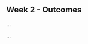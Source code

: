 <link rel="stylesheet" href="{{baseUrl}}/css/main.css">
<link rel="stylesheet" href="{{baseUrl}}/css/schedule.css">

<div class="website-content">

## Week 2 - Outcomes

<div id="main">



<!-- ==================================================================================================== -->

<include src="outcome-git.md" />
<include src="outcome-ide.md" />
<include src="outcome-testing.md" />

<!-- ==================================================================================================== -->

<panel class="twostars" expandable expanded no-close no-switch>
<panel class="item" header="Can use Java Collections :star::star:" expandable>
  <include src="../../book/javaTools/collections/full.md" />
  <panel header=":trophy: Evidence" expanded>

...

  </panel>
</panel>
</panel>

<!-- ==================================================================================================== -->

<panel class="threestars" expandable expanded no-close no-switch>
<panel class="item" header="Can use Java varargs feature :star::star::star:" expandable>
  <include src="../../book/javaTools/varargs/full.md" />
  <panel header=":trophy: Evidence" expanded>

...

  </panel>
</panel>
</panel>

<!-- ==================================================================================================== -->

<panel class="fourstars" expandable expanded no-close no-switch>
<panel class="item" header="Can explain pros and cons of software engineering :star::star::star::star:" expandable>
  <include src="../../book/softwareEngineering/prosAndCons/full.md" />
  <panel header=":trophy: Evidence" expanded>
    <include src="../../book/softwareEngineering/prosAndCons/q-essay-listProsAndCons.md"/>
  </panel>
</panel>
</panel>
<!-- ==================================================================================================== -->

</div>
</div>
